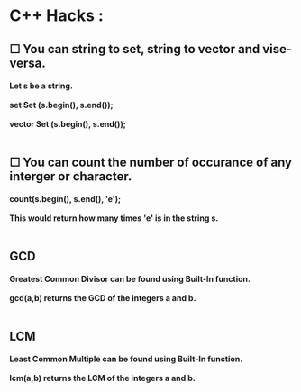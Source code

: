 <h1>C++ Hacks : </h1>
<h2>☐ You can string to set, string to vector and vise-versa.</h2>
<h4>Let s be a string. <br/> <br/>
  set<char> Set (s.begin(), s.end()); <br/> <br/>
  vector<char> Set (s.begin(), s.end()); <br/> <br/>
</h4>
<h2>☐ You can count the number of occurance of any interger or character.</h2>
 <h4> count(s.begin(), s.end(), 'e'); <br/> <br/>
  This would return how many times 'e' is in the string s.<br/><br/></h4>
<h2> GCD </h2>
<h4> Greatest Common Divisor can be found using Built-In function.<br/><br/>
gcd(a,b) returns the GCD of the integers a and b. <br/><br/></h4>
<h2> LCM </h2>
<h4> Least Common Multiple can be found using Built-In function.<br/><br/>
lcm(a,b) returns the LCM of the integers a and b. <br/><br/></h4>
